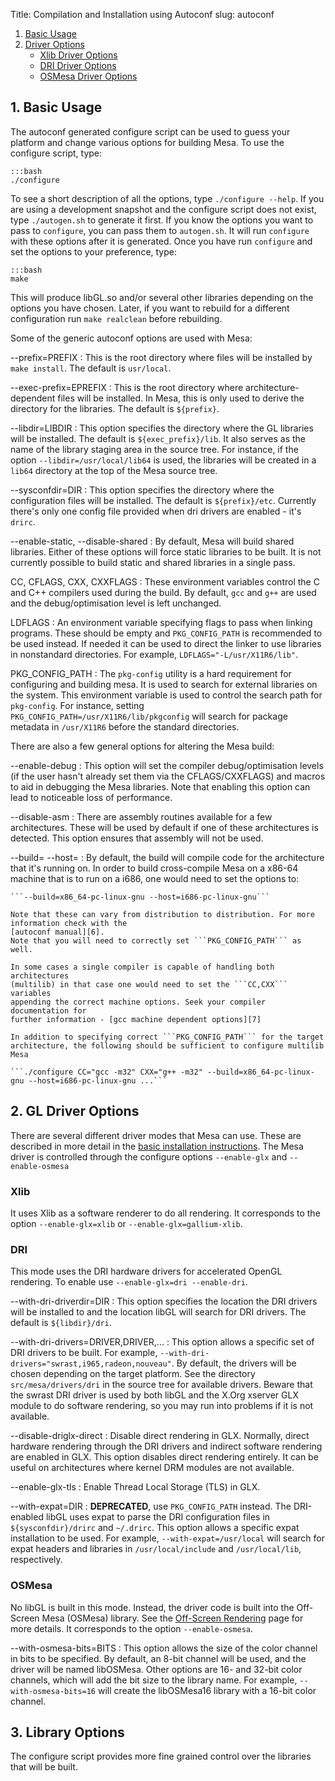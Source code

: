 Title: Compilation and Installation using Autoconf
slug: autoconf

1. [Basic Usage][1]
2. [Driver Options][2]
    * [Xlib Driver Options][3]
    * [DRI Driver Options][4]
    * [OSMesa Driver Options][5]


## <a name="basic"></a>1. Basic Usage

The autoconf generated configure script can be used to guess your
platform and change various options for building Mesa. To use the
configure script, type:

    :::bash
    ./configure

To see a short description of all the options, type ```./configure
--help```. If you are using a development snapshot and the configure
script does not exist, type ```./autogen.sh``` to generate it
first. If you know the options you want to pass to
```configure```, you can pass them to ```autogen.sh```. It
will run ```configure``` with these options after it is
generated. Once you have run ```configure``` and set the options
to your preference, type:

    :::bash
    make

This will produce libGL.so and/or several other libraries depending on the
options you have chosen. Later, if you want to rebuild for a different
configuration run ```make realclean``` before rebuilding.

Some of the generic autoconf options are used with Mesa:

--prefix=PREFIX
:   This is the root directory where
    files will be installed by ```make install```. The default is
    ```usr/local```.

--exec-prefix=EPREFIX
:   This is the root directory
    where architecture-dependent files will be installed. In Mesa, this is
    only used to derive the directory for the libraries. The default is
    ```${prefix}```.

--libdir=LIBDIR
:   This option specifies the directory
    where the GL libraries will be installed. The default is
    ```${exec_prefix}/lib```. It also serves as the name of the
    library staging area in the source tree. For instance, if the option
    ```--libdir=/usr/local/lib64``` is used, the libraries will be
    created in a ```lib64``` directory at the top of the Mesa source
    tree.

--sysconfdir=DIR
:   This option specifies the directory where the configuration
    files will be installed. The default is ```${prefix}/etc```.
    Currently there's only one config file provided when dri drivers are
    enabled - it's ```drirc```.

--enable-static, --disable-shared
:   By default, Mesa
    will build shared libraries. Either of these options will force static
    libraries to be built. It is not currently possible to build static and
    shared libraries in a single pass.

CC, CFLAGS, CXX, CXXFLAGS
:   These environment variables
    control the C and C++ compilers used during the build. By default,
    ```gcc``` and ```g++``` are used and the debug/optimisation
    level is left unchanged.

LDFLAGS
:   An environment variable specifying flags to
    pass when linking programs. These should be empty and
    ```PKG_CONFIG_PATH``` is recommended to be used instead. If needed
    it can be used to direct the linker to use libraries in nonstandard
    directories. For example, ```LDFLAGS="-L/usr/X11R6/lib"```.

PKG_CONFIG_PATH
:   The ```pkg-config``` utility is a hard requirement for configuring and
    building mesa. It is used to search for external libraries
    on the system. This environment variable is used to control the search
    path for ```pkg-config```. For instance, setting
    ```PKG_CONFIG_PATH=/usr/X11R6/lib/pkgconfig``` will search for
    package metadata in ```/usr/X11R6``` before the standard
    directories.

There are also a few general options for altering the Mesa build:

--enable-debug
:   This option will set the compiler debug/optimisation levels (if the user
    hasn't already set them via the CFLAGS/CXXFLAGS) and macros to aid in
    debugging the Mesa libraries. Note that enabling this option can lead to noticeable loss of performance.

--disable-asm
:   There are assembly routines
    available for a few architectures. These will be used by default if
    one of these architectures is detected. This option ensures that
    assembly will not be used.

--build=
--host=
:   By default, the build will compile code for the architecture that
    it's running on. In order to build cross-compile Mesa on a x86-64 machine
    that is to run on a i686, one would need to set the options to:

    ```--build=x86_64-pc-linux-gnu --host=i686-pc-linux-gnu```

    Note that these can vary from distribution to distribution. For more
    information check with the 
    [autoconf manual][6].
    Note that you will need to correctly set ```PKG_CONFIG_PATH``` as well.

    In some cases a single compiler is capable of handling both architectures
    (multilib) in that case one would need to set the ```CC,CXX``` variables
    appending the correct machine options. Seek your compiler documentation for
    further information - [gcc machine dependent options][7]

    In addition to specifying correct ```PKG_CONFIG_PATH``` for the target 
    architecture, the following should be sufficient to configure multilib Mesa

    ```./configure CC="gcc -m32" CXX="g++ -m32" --build=x86_64-pc-linux-gnu --host=i686-pc-linux-gnu ...```


## <a name="driver"></a>2. GL Driver Options

There are several different driver modes that Mesa can use. These are
described in more detail in the <a href="install.html">basic
installation instructions</a>. The Mesa driver is controlled through the
configure options ```--enable-glx``` and ```--enable-osmesa```


### <a name="xlib"></a>Xlib

It uses Xlib as a software renderer to do all rendering. It corresponds
to the option ```--enable-glx=xlib``` or ```--enable-glx=gallium-xlib```.


### <a name="dri"></a>DRI

This mode uses the DRI hardware drivers for
accelerated OpenGL rendering. To enable use ```--enable-glx=dri
--enable-dri```.

--with-dri-driverdir=DIR
:   This option specifies the
    location the DRI drivers will be installed to and the location libGL
    will search for DRI drivers. The default is ```${libdir}/dri```.

--with-dri-drivers=DRIVER,DRIVER,...
:   This option
    allows a specific set of DRI drivers to be built. For example,
    ```--with-dri-drivers="swrast,i965,radeon,nouveau"```. By
    default, the drivers will be chosen depending on the target platform.
    See the directory ```src/mesa/drivers/dri``` in the source tree
    for available drivers. Beware that the swrast DRI driver is used by both
    libGL and the X.Org xserver GLX module to do software rendering, so you
    may run into problems if it is not available.

<!-- This explanation might be totally bogus. Kristian? -->
--disable-driglx-direct
:   Disable direct rendering in
    GLX. Normally, direct hardware rendering through the DRI drivers and
    indirect software rendering are enabled in GLX. This option disables
    direct rendering entirely. It can be useful on architectures where
    kernel DRM modules are not available.

--enable-glx-tls
:   Enable Thread Local Storage (TLS) in GLX.

--with-expat=DIR
:   **DEPRECATED**, use ```PKG_CONFIG_PATH``` instead.
    The DRI-enabled libGL uses expat to
    parse the DRI configuration files in ```${sysconfdir}/drirc``` and
    ```~/.drirc```. This option allows a specific expat installation
    to be used. For example, ```--with-expat=/usr/local``` will
    search for expat headers and libraries in ```/usr/local/include```
    and ```/usr/local/lib```, respectively.


### <a name="osmesa"></a>OSMesa

No libGL is built in this
mode. Instead, the driver code is built into the Off-Screen Mesa
(OSMesa) library. See the [Off-Screen Rendering](osmesa.html)
page for more details.  It corresponds to the option
```--enable-osmesa```.

--with-osmesa-bits=BITS
:   This option allows the size
    of the color channel in bits to be specified. By default, an 8-bit
    channel will be used, and the driver will be named libOSMesa. Other
    options are 16- and 32-bit color channels, which will add the bit size
    to the library name. For example, ```--with-osmesa-bits=16```
    will create the libOSMesa16 library with a 16-bit color channel.


## <a name="library"></a>3. Library Options

The configure script provides more fine grained control over the libraries
that will be built.

[1]: #basic
[2]: #driver
[3]: #xlib
[4]: #dri
[5]: #osmesa
[6]: https://www.gnu.org/savannah-checkouts/gnu/autoconf/manual/autoconf-2.69/html_node/Specifying-Target-Triplets.html
[7]: https://gcc.gnu.org/onlinedocs/gcc/Submodel-Options.html